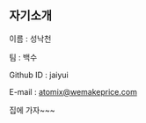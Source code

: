 자기소개
-------------------
이름 : 성낙천

팀 : 백수

Github ID : jaiyui

E-mail : atomix@wemakeprice.com

집에 가자~~~

